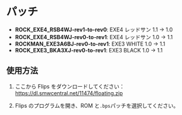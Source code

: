 # パッチ

-   **ROCK_EXE4_RSB4WJ-rev1-to-rev0**: EXE4 レッドサン 1.1 → 1.0
-   **ROCK_EXE4_RSB4WJ-rev0-to-rev1**: EXE4 レッドサン 1.0 → 1.1
-   **ROCKMAN_EXE3A6BJ-rev0-to-rev1**: EXE3 WHITE 1.0 → 1.1
-   **ROCK_EXE3_BKA3XJ-rev0-to-rev1**: EXE3 BLACK 1.0 → 1.1

## 使用方法

1. ここから Flips をダウンロードしてください：https://dl.smwcentral.net/11474/floating.zip

2. Flips のプログラムを開き、ROM と`.bps`パッチを選択してください。
